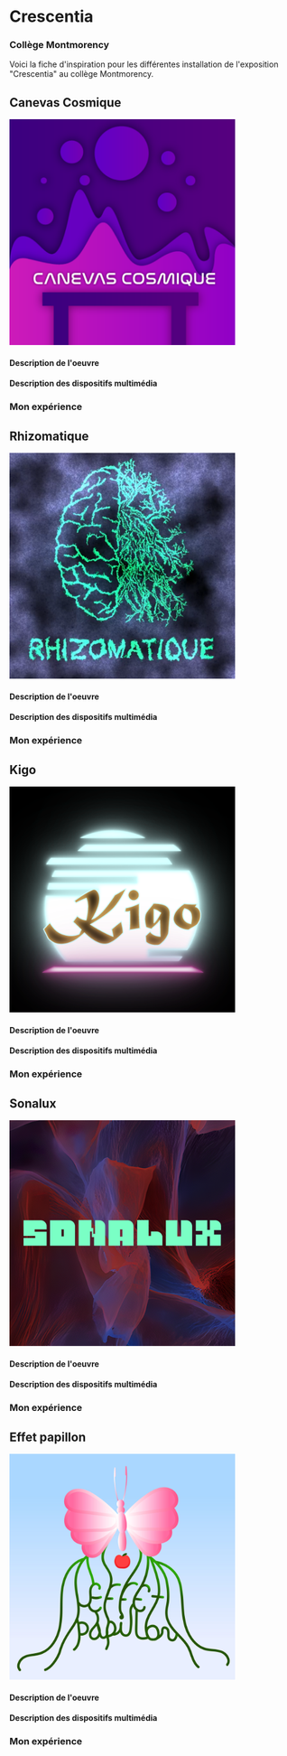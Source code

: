 # Crescentia # 
### Collège Montmorency ###

Voici la fiche d'inspiration pour les différentes installation de l'exposition "Crescentia" au collège Montmorency.

## Canevas Cosmique ##

<img src="media/Crescentia_canevas_cosmique.png" width="400px" height="400px">

#### Description de l'oeuvre ####

#### Description des dispositifs multimédia ####

### Mon expérience ###

## Rhizomatique ##

<img src="media/Crescentia_rhizomatique.png" width="400px" height="400px">

#### Description de l'oeuvre ####

#### Description des dispositifs multimédia ####

### Mon expérience ###

## Kigo ##

<img src="media/Crescentia_kigo.png" width="400px" height="400px">

#### Description de l'oeuvre ####

#### Description des dispositifs multimédia ####

### Mon expérience ###

## Sonalux ##

<img src="media/Crescentia_sonalux.png" width="400px" height="400px">

#### Description de l'oeuvre ####

#### Description des dispositifs multimédia ####

### Mon expérience ###

## Effet papillon ##

<img src="media/Crescentia_effet_papillon.png" width="400px" height="400px">

#### Description de l'oeuvre ####

#### Description des dispositifs multimédia ####

### Mon expérience ###
